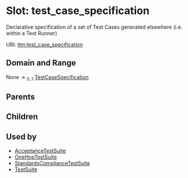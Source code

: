 
# Slot: test_case_specification


Declarative specification of a set of Test Cases generated elsewhere (i.e. within a Test Runner)

URI: [ttm:test_case_specification](https://w3id.org/TranslatorSRI/TranslatorTestingModel/test_case_specification)


## Domain and Range

None &#8594;  <sub>0..1</sub> [TestCaseSpecification](TestCaseSpecification.md)

## Parents


## Children


## Used by

 * [AcceptanceTestSuite](AcceptanceTestSuite.md)
 * [OneHopTestSuite](OneHopTestSuite.md)
 * [StandardsComplianceTestSuite](StandardsComplianceTestSuite.md)
 * [TestSuite](TestSuite.md)
